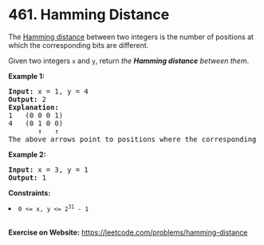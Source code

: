 # 461. Hamming Distance

The [Hamming distance](https://en.wikipedia.org/wiki/Hamming_distance "Hamming distance") between two integers is the number of positions at which the corresponding bits are different.

Given two integers `x` and `y`, return *the **Hamming distance** between them*.

 

**Example 1:**

<pre><strong>Input:</strong> x = 1, y = 4
<strong>Output:</strong> 2
<strong>Explanation:</strong>
1   (0 0 0 1)
4   (0 1 0 0)
       ↑   ↑
The above arrows point to positions where the corresponding bits are different.
</pre>

**Example 2:**

<pre><strong>Input:</strong> x = 3, y = 1
<strong>Output:</strong> 1
</pre>
 

**Constraints:**

<li><code>0 &lt;=&nbsp;x, y &lt;= 2<sup>31</sup> - 1</code></li>

<br/>

**Exercise on Website:** https://leetcode.com/problems/hamming-distance